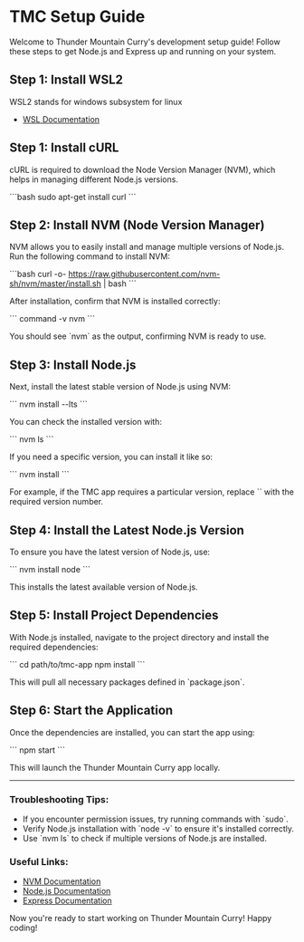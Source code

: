 
# TMC Setup Guide

Welcome to Thunder Mountain Curry's development setup guide! Follow these steps to get Node.js and Express up and running on your system.

## Step 1: Install WSL2
WSL2 stands for windows subsystem for linux
- [WSL Documentation](https://learn.microsoft.com/en-us/windows/wsl/install)


## Step 1: Install cURL
cURL is required to download the Node Version Manager (NVM), which helps in managing different Node.js versions.

\`\`\`bash
sudo apt-get install curl
\`\`\`

## Step 2: Install NVM (Node Version Manager)
NVM allows you to easily install and manage multiple versions of Node.js. Run the following command to install NVM:

\`\`\`bash
curl -o- https://raw.githubusercontent.com/nvm-sh/nvm/master/install.sh | bash
\`\`\`

After installation, confirm that NVM is installed correctly:

\`\`\`
command -v nvm
\`\`\`

You should see \`nvm\` as the output, confirming NVM is ready to use.

## Step 3: Install Node.js
Next, install the latest stable version of Node.js using NVM:

\`\`\`
nvm install --lts
\`\`\`

You can check the installed version with:

\`\`\`
nvm ls
\`\`\`

If you need a specific version, you can install it like so:

\`\`\`
nvm install <version>
\`\`\`

For example, if the TMC app requires a particular version, replace \`<version>\` with the required version number.

## Step 4: Install the Latest Node.js Version
To ensure you have the latest version of Node.js, use:

\`\`\`
nvm install node
\`\`\`

This installs the latest available version of Node.js.

## Step 5: Install Project Dependencies
With Node.js installed, navigate to the project directory and install the required dependencies:

\`\`\`
cd path/to/tmc-app
npm install
\`\`\`

This will pull all necessary packages defined in \`package.json\`.

## Step 6: Start the Application
Once the dependencies are installed, you can start the app using:

\`\`\`
npm start
\`\`\`

This will launch the Thunder Mountain Curry app locally.

---

### Troubleshooting Tips:
- If you encounter permission issues, try running commands with \`sudo\`.
- Verify Node.js installation with \`node -v\` to ensure it's installed correctly.
- Use \`nvm ls\` to check if multiple versions of Node.js are installed.

### Useful Links:
- [NVM Documentation](https://github.com/nvm-sh/nvm)
- [Node.js Documentation](https://nodejs.org/en/docs/)
- [Express Documentation](https://expressjs.com/)

Now you're ready to start working on Thunder Mountain Curry! Happy coding!
